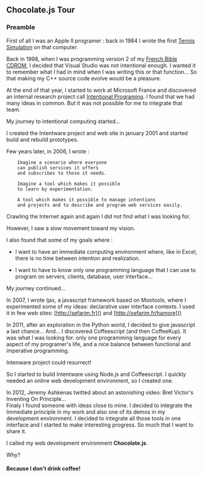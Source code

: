 Chocolate.js Tour
-----------------

### Preamble

First of all I was an Apple II programer : back in 1984 I wrote the first [Tennis Simulation](http://www.virtualapple.org/tennischampionshipdisk.html) on that computer.

Back in 1998, when I was programming version 2 of my [French Bible CDROM](http://www.cdweb.com/ltqc/Products/BJ3/Demo/Demo0001.htm), 
I decided that Visual Studio was not intentional enough. I wanted it to remember what I had in mind when I was writing this or that function...
So that making my C++ source code evolve would be a pleasure.

At the end of that year, I started to work at Microsoft France and discovered an internal research project call [Intentional Programing](http://www.intentsoft.com).
I found that we had many ideas in common. But it was not possible for me to integrate that team.

My journey to intentional computing started...

I created the Intentware project and web site in january 2001 and started build and rebuild prototypes.

Few years later, in 2006, I wrote :

        Imagine a scenario where everyone 
        can publish services it offers 
        and subscribes to those it needs.
        
        Imagine a tool which makes it possible 
        to learn by experimentation. 
        
        A tool which makes it possible to manage intentions 
        and projects and to describe and program web services easily.

Crawling the Internet again and again I did not find what I was looking for.

However, I saw a slow movement toward my vision.

I also found that some of my goals where :

 - I want to have an immediate computing environment where, like in Excel, there is no time between intention and realization.
 
 - I want to have to know only one programming language that I can use to program on servers, clients, database, user interface...

My journey continued...

In 2007, I wrote Ijax, a javascript framework based on Mootools, where I experimented some of my ideas:
declarative user interface contexts. I used it in few web sites: [http://sefarim.fr]() and [http://sefarim.fr/hamore]()

In 2011, after an exploration in the Python world, I decided to give javascript a last chance... And... I discovered Coffeescript (and then CoffeeKup).
It was what I was looking for: only one programming language for every aspect of my programer's life,
and a nice balance between functional and imperative programming.

Intenware project could resurrect!

So I started to build Intentware using Node.js and Coffeescript. I quickly needed an online web development environment, so I created one.

In 2012, Jeremy Ashkenas twitted about an astonishing video: Bret Victor's Inventing On Principle...  
Finaly I found someone with ideas close to mine. I decided to integrate the Immediate principle in my work and also one of its demos in my development environment.
I decided to integrate all those tools in one interface and I started to make interesting progress. So much that I want to share it.

I called my web development environment **Chocolate.js**. 

Why? 

#### Because I don't drink coffee!